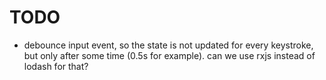 # TODO

* debounce input event, so the state is not updated for every keystroke, but
  only after some time (0.5s for example). can we use rxjs instead of lodash
  for that?
